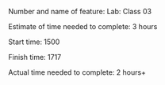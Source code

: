 Number and name of feature: Lab: Class 03

Estimate of time needed to complete: 3 hours

Start time: 1500

Finish time: 1717

Actual time needed to complete: 2 hours+

